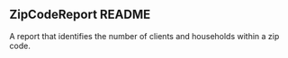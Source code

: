 ## ZipCodeReport README

A report that identifies the number of clients and households within a zip code.
